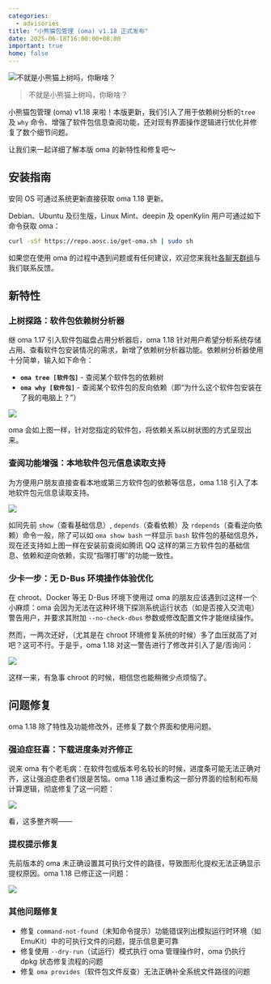 ```yaml
---
categories:
  - advisories
title: "小熊猫包管理 (oma) v1.18 正式发布"
date: 2025-06-18T16:00:00+08:00
important: true
home: false
---
```


![不就是小熊猫上树吗，你瞅啥？](/assets/news/oma-1.18.webp)
> 不就是小熊猫上树吗，你瞅啥？

小熊猫包管理 (oma) v1.18 来啦！本版更新，我们引入了用于依赖树分析的`tree` 及 `why` 命令、增强了软件包信息查阅功能，还对现有界面操作逻辑进行优化并修复了数个细节问题。

让我们来一起详细了解本版 oma 的新特性和修复吧～

安装指南
---

安同 OS 可通过系统更新直接获取 oma 1.18 更新。

Debian、Ubuntu 及衍生版，Linux Mint、deepin 及 openKylin 用户可通过如下命令获取 oma：

```bash
curl -sSf https://repo.aosc.io/get-oma.sh | sudo sh
```

如果您在使用 oma 的过程中遇到问题或有任何建议，欢迎您来我社[各聊天群组](https://aosc.io/contact/)与我们联系反馈。

新特性
---

### 上树探路：软件包依赖树分析器

继 oma 1.17 引入软件包磁盘占用分析器后，oma 1.18 针对用户希望分析系统存储占用、查看软件包安装情况的需求，新增了依赖树分析器功能。依赖树分析器使用十分简单，输入如下命令：

- **`oma tree [软件包]`** - 查阅某个软件包的依赖树
- **`oma why [软件包]`** - 查阅某个软件包的反向依赖（即“为什么这个软件包安装在了我的电脑上？”）

![](/assets/news/oma-1.18-why.webp)

oma 会如上图一样，针对您指定的软件包，将依赖关系以树状图的方式呈现出来。

### 查阅功能增强：本地软件包元信息读取支持

为方便用户朋友直接查看本地或第三方软件包的依赖等信息，oma 1.18 引入了本地软件包元信息读取支持。

![](/assets/news/oma-1.18-show-local.webp)

如同先前 `show`（查看基础信息）, `depends`（查看依赖）及 `rdepends`（查看逆向依赖）命令一般，除了可以如 `oma show bash` 一样显示 `bash` 软件包的基础信息外，现在还支持如上图一样在安装前查阅如腾讯 QQ 这样的第三方软件包的基础信息、依赖和逆向依赖，实现“指哪打哪”的功能一致性。

### 少卡一步：无 D-Bus 环境操作体验优化

在 chroot、Docker 等无 D-Bus 环境下使用过 oma 的朋友应该遇到过这样一个小麻烦：oma 会因为无法在这种环境下探测系统运行状态（如是否接入交流电）警告用户，并要求其附加 `--no-check-dbus` 参数或修改配置文件才能继续操作。

然而，一两次还好，（尤其是在 chroot 环境修复系统的时候）多了血压就高了对吧？这可不行。于是乎，oma 1.18 对这一警告进行了修改并引入了是/否询问：

![](/assets/news/oma-1.18-dbus-prompt.webp)

这样一来，有急事 chroot 的时候，相信您也能稍微少点烦恼了。

问题修复
---

oma 1.18 除了特性及功能修改外，还修复了数个界面和使用问题。

### 强迫症狂喜：下载进度条对齐修正

说来 oma 有个老毛病：在软件包或版本号名较长的时候，进度条可能无法正确对齐，这让强迫症患者们很是苦恼。oma 1.18 通过重构这一部分界面的绘制和布局计算逻辑，彻底修复了这一问题：

![](/assets/news/oma-1.18-alignment.webp)

看，这多整齐啊——

### 提权提示修复

先前版本的 oma 未正确设置其可执行文件的路径，导致图形化提权无法正确显示提权原因。oma 1.18 已修正这一问题：

![](/assets/news/oma-1.18-polkit.webp)

### 其他问题修复

- 修复 `command-not-found`（未知命令提示）功能错误列出模拟运行时环境（如 EmuKit）中的可执行文件的问题，提示信息更可靠
- 修复使用 `--dry-run`（试运行）模式执行 oma 管理操作时，oma 仍执行 dpkg 状态修复流程的问题
- 修复 `oma provides`（软件包文件反查）无法正确补全系统文件路径的问题